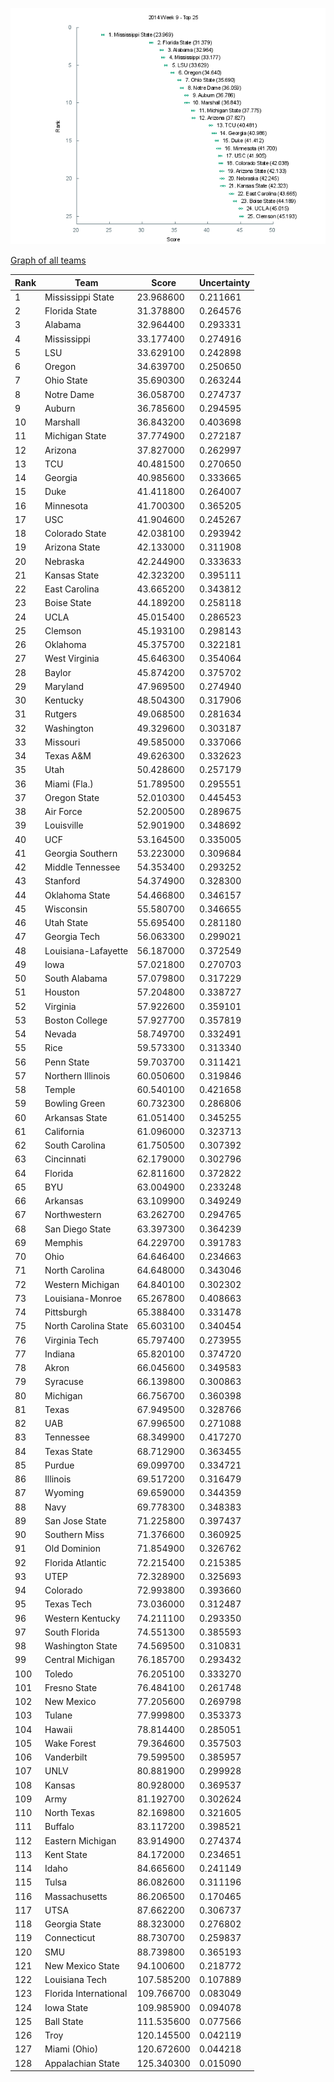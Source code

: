 ![Week 9 Top 25](img/week9-top25.png)

[Graph of all teams](img/week9.png)

 Rank | Team                           | Score      | Uncertainty
------|--------------------------------|------------|------------
    1 | Mississippi State         |  23.968600 |   0.211661
    2 | Florida State             |  31.378800 |   0.264576
    3 | Alabama                   |  32.964400 |   0.293331
    4 | Mississippi               |  33.177400 |   0.274916
    5 | LSU                       |  33.629100 |   0.242898
    6 | Oregon                    |  34.639700 |   0.250650
    7 | Ohio State                |  35.690300 |   0.263244
    8 | Notre Dame                |  36.058700 |   0.274737
    9 | Auburn                    |  36.785600 |   0.294595
   10 | Marshall                  |  36.843200 |   0.403698
   11 | Michigan State            |  37.774900 |   0.272187
   12 | Arizona                   |  37.827000 |   0.262997
   13 | TCU                       |  40.481500 |   0.270650
   14 | Georgia                   |  40.985600 |   0.333665
   15 | Duke                      |  41.411800 |   0.264007
   16 | Minnesota                 |  41.700300 |   0.365205
   17 | USC                       |  41.904600 |   0.245267
   18 | Colorado State            |  42.038100 |   0.293942
   19 | Arizona State             |  42.133000 |   0.311908
   20 | Nebraska                  |  42.244900 |   0.333633
   21 | Kansas State              |  42.323200 |   0.395111
   22 | East Carolina             |  43.665200 |   0.343812
   23 | Boise State               |  44.189200 |   0.258118
   24 | UCLA                      |  45.015400 |   0.286523
   25 | Clemson                   |  45.193100 |   0.298143
   26 | Oklahoma                  |  45.375700 |   0.322181
   27 | West Virginia             |  45.646300 |   0.354064
   28 | Baylor                    |  45.874200 |   0.375702
   29 | Maryland                  |  47.969500 |   0.274940
   30 | Kentucky                  |  48.504300 |   0.317906
   31 | Rutgers                   |  49.068500 |   0.281634
   32 | Washington                |  49.329600 |   0.303187
   33 | Missouri                  |  49.585000 |   0.337066
   34 | Texas A&M                 |  49.626300 |   0.332623
   35 | Utah                      |  50.428600 |   0.257179
   36 | Miami (Fla.)              |  51.789500 |   0.295551
   37 | Oregon State              |  52.010300 |   0.445453
   38 | Air Force                 |  52.200500 |   0.289675
   39 | Louisville                |  52.901900 |   0.348692
   40 | UCF                       |  53.164500 |   0.335005
   41 | Georgia Southern          |  53.223000 |   0.309684
   42 | Middle Tennessee          |  54.353400 |   0.293252
   43 | Stanford                  |  54.374900 |   0.328300
   44 | Oklahoma State            |  54.466800 |   0.346157
   45 | Wisconsin                 |  55.580700 |   0.346655
   46 | Utah State                |  55.695400 |   0.281180
   47 | Georgia Tech              |  56.063300 |   0.299021
   48 | Louisiana-Lafayette       |  56.187000 |   0.372549
   49 | Iowa                      |  57.021800 |   0.270703
   50 | South Alabama             |  57.079800 |   0.317229
   51 | Houston                   |  57.204800 |   0.338727
   52 | Virginia                  |  57.922600 |   0.359101
   53 | Boston College            |  57.927700 |   0.357819
   54 | Nevada                    |  58.749700 |   0.332491
   55 | Rice                      |  59.573300 |   0.313340
   56 | Penn State                |  59.703700 |   0.311421
   57 | Northern Illinois         |  60.050600 |   0.319846
   58 | Temple                    |  60.540100 |   0.421658
   59 | Bowling Green             |  60.732300 |   0.286806
   60 | Arkansas State            |  61.051400 |   0.345255
   61 | California                |  61.096000 |   0.323713
   62 | South Carolina            |  61.750500 |   0.307392
   63 | Cincinnati                |  62.179000 |   0.302796
   64 | Florida                   |  62.811600 |   0.372822
   65 | BYU                       |  63.004900 |   0.233248
   66 | Arkansas                  |  63.109900 |   0.349249
   67 | Northwestern              |  63.262700 |   0.294765
   68 | San Diego State           |  63.397300 |   0.364239
   69 | Memphis                   |  64.229700 |   0.391783
   70 | Ohio                      |  64.646400 |   0.234663
   71 | North Carolina            |  64.648000 |   0.343046
   72 | Western Michigan          |  64.840100 |   0.302302
   73 | Louisiana-Monroe          |  65.267800 |   0.408663
   74 | Pittsburgh                |  65.388400 |   0.331478
   75 | North Carolina State      |  65.603100 |   0.340454
   76 | Virginia Tech             |  65.797400 |   0.273955
   77 | Indiana                   |  65.820100 |   0.374720
   78 | Akron                     |  66.045600 |   0.349583
   79 | Syracuse                  |  66.139800 |   0.300863
   80 | Michigan                  |  66.756700 |   0.360398
   81 | Texas                     |  67.949500 |   0.328766
   82 | UAB                       |  67.996500 |   0.271088
   83 | Tennessee                 |  68.349900 |   0.417270
   84 | Texas State               |  68.712900 |   0.363455
   85 | Purdue                    |  69.099700 |   0.334721
   86 | Illinois                  |  69.517200 |   0.316479
   87 | Wyoming                   |  69.659000 |   0.344359
   88 | Navy                      |  69.778300 |   0.348383
   89 | San Jose State            |  71.225800 |   0.397437
   90 | Southern Miss             |  71.376600 |   0.360925
   91 | Old Dominion              |  71.854900 |   0.326762
   92 | Florida Atlantic          |  72.215400 |   0.215385
   93 | UTEP                      |  72.328900 |   0.325693
   94 | Colorado                  |  72.993800 |   0.393660
   95 | Texas Tech                |  73.036000 |   0.312487
   96 | Western Kentucky          |  74.211100 |   0.293350
   97 | South Florida             |  74.551300 |   0.385593
   98 | Washington State          |  74.569500 |   0.310831
   99 | Central Michigan          |  76.185700 |   0.293432
  100 | Toledo                    |  76.205100 |   0.333270
  101 | Fresno State              |  76.484100 |   0.261748
  102 | New Mexico                |  77.205600 |   0.269798
  103 | Tulane                    |  77.999800 |   0.353373
  104 | Hawaii                    |  78.814400 |   0.285051
  105 | Wake Forest               |  79.364600 |   0.357503
  106 | Vanderbilt                |  79.599500 |   0.385957
  107 | UNLV                      |  80.881900 |   0.299928
  108 | Kansas                    |  80.928000 |   0.369537
  109 | Army                      |  81.192700 |   0.302624
  110 | North Texas               |  82.169800 |   0.321605
  111 | Buffalo                   |  83.117200 |   0.398521
  112 | Eastern Michigan          |  83.914900 |   0.274374
  113 | Kent State                |  84.172000 |   0.234651
  114 | Idaho                     |  84.665600 |   0.241149
  115 | Tulsa                     |  86.082600 |   0.311196
  116 | Massachusetts             |  86.206500 |   0.170465
  117 | UTSA                      |  87.662200 |   0.306737
  118 | Georgia State             |  88.323000 |   0.276802
  119 | Connecticut               |  88.730700 |   0.259837
  120 | SMU                       |  88.739800 |   0.365193
  121 | New Mexico State          |  94.100600 |   0.218772
  122 | Louisiana Tech            | 107.585200 |   0.107889
  123 | Florida International     | 109.766700 |   0.083049
  124 | Iowa State                | 109.985900 |   0.094078
  125 | Ball State                | 111.535600 |   0.077566
  126 | Troy                      | 120.145500 |   0.042119
  127 | Miami (Ohio)              | 120.672600 |   0.044218
  128 | Appalachian State         | 125.340300 |   0.015090
